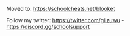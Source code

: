 Moved to: https://schoolcheats.net/blooket


Follow my twitter: https://twitter.com/glizuwu - https://discord.gg/schoolsupport

